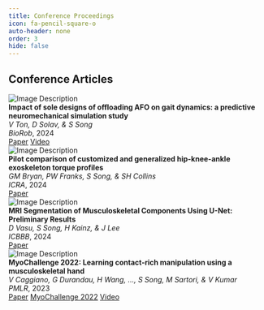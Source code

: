 ```yaml
---
title: Conference Proceedings
icon: fa-pencil-square-o
auto-header: none
order: 3
hide: false
---
```



<div class="publication-header">
  <h2>Conference Articles</h2>
</div>

<div class="publications">

<div class="publication">
  <div class="image">
    <img src="/assets/publications/c_2024_AFOsim.png" alt="Image Description">
  </div>
  <div class="info">
    <div><strong>Impact of sole designs of offloading AFO on gait dynamics: a predictive neuromechanical simulation study</strong></div>
    <div><em>V Ton, D Solav, & S Song</em></div>
    <div><i>BioRob</i>, 2024</div>
    <div class="links">
      <a href="https://ieeexplore.ieee.org/abstract/document/10719761" target="_blank">Paper</a>
      <a href="/project/biorob2024_NM-AFO.html" target="_blank">Video</a>
    </div>
  </div>
</div>

<div class="publication">
  <div class="image">
    <img src="/assets/publications/c_2024_HILOsensitivity.png" alt="Image Description">
  </div>
  <div class="info">
    <div><strong>Pilot comparison of customized and generalized hip-knee-ankle exoskeleton torque profiles</strong></div>
    <div><em>GM Bryan, PW Franks, S Song, & SH Collins</em></div>
    <div><i>ICRA</i>, 2024</div>
    <div class="links">
      <a href="https://ieeexplore.ieee.org/abstract/document/10611676" target="_blank">Paper</a>
    </div>
  </div>
</div>

<div class="publication">
  <div class="image">
    <img src="/assets/publications/c_2024_MRIUNet.png" alt="Image Description">
  </div>
  <div class="info">
    <div><strong>MRI Segmentation of Musculoskeletal Components Using U-Net: Preliminary Results</strong></div>
    <div><em>D Vasu, S Song, H Kainz, & J Lee</em></div>
    <div><i>ICBBB</i>, 2024</div>
    <div class="links">
      <a href="https://dl.acm.org/doi/abs/10.1145/3640900.3640902" target="_blank">Paper</a>
    </div>
  </div>
</div>

<div class="publication">
  <div class="image">
    <img src="/assets/publications/c_2023_MyoChallenge22.png" alt="Image Description">
  </div>
  <div class="info">
    <div><strong>MyoChallenge 2022: Learning contact-rich manipulation using a musculoskeletal hand</strong></div>
    <div><em>V Caggiano, G Durandau, H Wang, ..., S Song, M Sartori, & V Kumar</em></div>
    <div><i>PMLR</i>, 2023</div>
    <div class="links">
      <a href="https://proceedings.mlr.press/v220/caggiano23a" target="_blank">Paper</a>
      <a href="https://sites.google.com/view/myochallenge" target="_blank">MyoChallenge 2022</a>
      <a href="https://youtu.be/a2GWNxvySrc?si=cV-kgDMq3p7ZCLVu" target="_blank">Video</a>
    </div>
  </div>
</div>

</div>